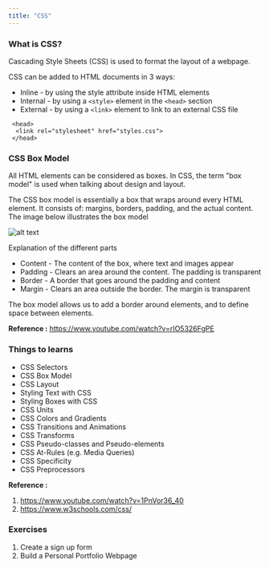 ```yaml
---
title: "CSS"
---
```



### What is CSS?

Cascading Style Sheets (CSS) is used to format the layout of a webpage.

CSS can be added to HTML documents in 3 ways:

* Inline - by using the style attribute inside HTML elements
* Internal - by using a ```<style>``` element in the ```<head>``` section
* External - by using a ```<link>``` element to link to an external CSS file
  
```
 <head>
  <link rel="stylesheet" href="styles.css">
 </head>
```



### CSS Box Model

All HTML elements can be considered as boxes. In CSS, the term "box model" is used when talking about design and layout.

The CSS box model is essentially a box that wraps around every HTML element. It consists of: margins, borders, padding, and the actual content. The image below illustrates the box model


![alt text](https://miro.medium.com/max/1474/1*gq1B7v2_gDEi3jkAwAvZNQ.png)

Explanation of the different parts

*	Content - The content of the box, where text and images appear
*	Padding - Clears an area around the content. The padding is transparent
*	Border - A border that goes around the padding and content
*	Margin - Clears an area outside the border. The margin is transparent

The box model allows us to add a border around elements, and to define space between elements. 


**Reference :**
https://www.youtube.com/watch?v=rIO5326FgPE

### Things to learns

* CSS Selectors
* CSS Box Model
* CSS Layout
* Styling Text with CSS
* Styling Boxes with CSS
* CSS Units
* CSS Colors and Gradients
* CSS Transitions and Animations
* CSS Transforms
* CSS Pseudo-classes and Pseudo-elements
* CSS At-Rules (e.g. Media Queries)
* CSS Specificity
* CSS Preprocessors

**Reference :**
1. https://www.youtube.com/watch?v=1PnVor36_40
2. https://www.w3schools.com/css/

### Exercises

1. Create a sign up form
2. Build a Personal Portfolio Webpage

